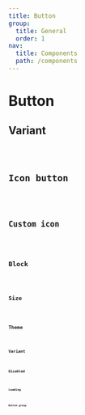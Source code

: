 ```yaml
---
title: Button
group:
  title: General
  order: 1
nav:
  title: Components
  path: /components
---
```


# Button

## Variant

<code src="../examples/different-variant-buttons" />

## Icon button

<code src="../examples/icon-buttons" />

## Custom icon

<code src="../examples/custom-icon-buttons" />

## Block

<code src="../examples/block-buttons" />

## Size

<code src="../examples/different-size-buttons" />

## Theme

<code src="../examples/different-theme-buttons" />

## Variant

<code src="../examples/different-shape-buttons" />

## Disabled

<code src="../examples/disabled-buttons" />

## Loading

<code src="../examples/loading-buttons" />

## Button group

<code src="../examples/button-groups" />

<API src="@casts/button"></API>
